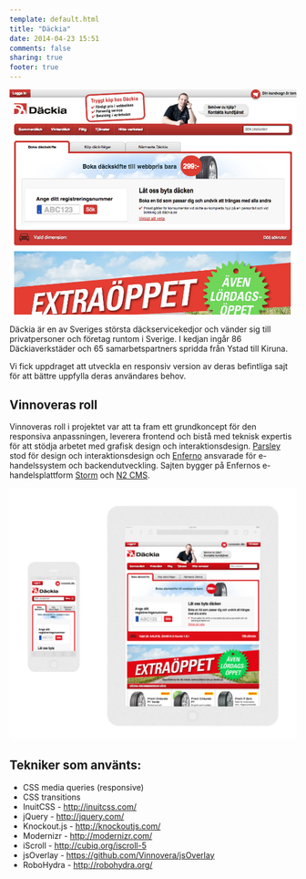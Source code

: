 ```yaml
---
template: default.html
title: "Däckia"
date: 2014-04-23 15:51
comments: false
sharing: true
footer: true
---
```

![Skärmdump dackia.se](/images/content/projects/dackia/screenshot.jpg)

Däckia är en av Sveriges största däckservicekedjor och vänder sig till privatpersoner och företag runtom i Sverige. I kedjan ingår 86 Däckiaverkstäder och 65 samarbetspartners spridda från Ystad till Kiruna.

Vi fick uppdraget att utveckla en responsiv version av deras befintliga sajt för att bättre uppfylla deras användares behov.

## Vinnoveras roll

Vinnoveras roll i projektet var att ta fram ett grundkoncept för den responsiva anpassningen, leverera frontend och bistå med teknisk expertis för att stödja arbetet med grafisk design och interaktionsdesign. [Parsley](http://parsley.se/) stod för design och interaktionsdesign och [Enferno](http://www.enferno.se) ansvarade för e-handelssystem och backendutveckling. Sajten bygger på Enfernos e-handelsplattform [Storm](http://www.enferno.se/enferno-storm/) och [N2 CMS](http://n2cms.com/).

![Skärmdumpar dackia.se](/images/content/projects/dackia/responsive.jpg)

## Tekniker som använts:
* CSS media queries (responsive)
* CSS transitions
* InuitCSS - http://inuitcss.com/
* jQuery - http://jquery.com/
* Knockout.js - http://knockoutjs.com/
* Modernizr - http://modernizr.com/
* iScroll - http://cubiq.org/iscroll-5
* jsOverlay - https://github.com/Vinnovera/jsOverlay
* RoboHydra - http://robohydra.org/